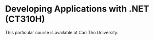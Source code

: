 # Developing Applications with .NET (CT310H)

This particular course is available at Can Tho University.
